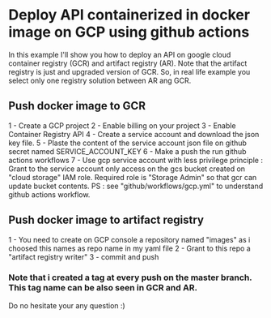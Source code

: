 # Deploy API containerized in docker image on GCP using github actions
In this example I'll show you how to deploy an API on google cloud container registry (GCR) and artifact registry (AR).
Note that the artifact registry is just and upgraded version of GCR. So, in real life example you select only one registry solution between AR ang GCR. 


## Push docker image to GCR
1 - Create a GCP project 
2 - Enable billing on your project
3 - Enable Container Registry API
4 - Create a service account and download the json key file.
5 - Plaste the content of the service account json file on github secret named SERVICE_ACCOUNT_KEY 
6 - Make a push the run github actions workflows
7 - Use gcp service account with less privilege principle : Grant to the service account only access on the gcs bucket created on "cloud storage" IAM role. 
Required role is "Storage Admin" so that gcr can update bucket contents. 
PS : see "github/workflows/gcp.yml" to understand github actions workflow. 


## Push docker image to artifact registry
1 - You need to create on GCP console a repository named "images" as i choosed this names as repo name in my yaml file
2 - Grant to this repo a "artifact registry writer"
3 - commit and push


### Note that i created a tag at every push on the master branch. This tag name can be also seen in GCR and AR. 

Do no hesitate your any question :)  


